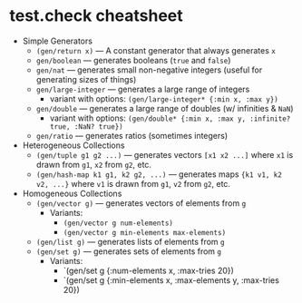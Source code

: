 # test.check cheatsheet

- Simple Generators
  - `(gen/return x)` — A constant generator that always generates `x`
  - `gen/boolean` — generates booleans (`true` and `false`)
  - `gen/nat` — generates small non-negative integers (useful for generating sizes of things)
  - `gen/large-integer` — generates a large range of integers
    - variant with options: `(gen/large-integer* {:min x, :max y})`
  - `gen/double` — generates a large range of doubles (w/ infinities & `NaN`)
    - variant with options: `(gen/double* {:min x, :max y, :infinite? true, :NaN? true})`
  - `gen/ratio` — generates ratios (sometimes integers)
- Heterogeneous Collections
  - `(gen/tuple g1 g2 ...)` — generates vectors `[x1 x2 ...]` where `x1`
    is drawn from `g1`, `x2` from `g2`, etc.
  - `(gen/hash-map k1 g1, k2 g2, ...)` — generates maps `{k1 v1, k2 v2, ...}`
    where `v1` is drawn from `g1`, `v2` from `g2`, etc.
- Homogeneous Collections
  - `(gen/vector g)` — generates vectors of elements from `g`
    - Variants:
      - `(gen/vector g num-elements)`
      - `(gen/vector g min-elements max-elements)`
  - `(gen/list g)` — generates lists of elements from `g`
  - `(gen/set g)` — generates sets of elements from `g`
    - Variants:
      - `(gen/set g {:num-elements x, :max-tries 20})
      - `(gen/set g {:min-elements x, :max-elements y, :max-tries 20})
